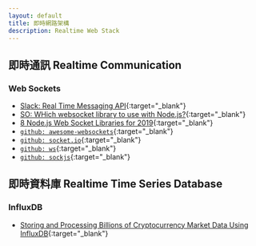 ```yaml
---
layout: default
title: 即時網路架構
description: Realtime Web Stack
---
```


## 即時通訊 Realtime Communication

### Web Sockets

* [Slack: Real Time Messaging API](https://api.slack.com/rtm){:target="_blank"}
* [SO: WHich websocket library to use with Node.js?](https://stackoverflow.com/questions/16392260/which-websocket-library-to-use-with-node-js){:target="_blank"}
* [8 Node.js Web Socket Libraries for 2019](https://blog.bitsrc.io/8-node-js-web-socket-libraries-for-2018-818e7e5b67cf){:target="_blank"}
* [`github: awesome-websockets`](https://github.com/facundofarias/awesome-websockets){:target="_blank"}
* [`github: socket.io`](https://socket.io/){:target="_blank"}
* [`github: ws`](https://github.com/websockets/ws#api-docs){:target="_blank"}
* [`github: sockjs`](https://github.com/sockjs/sockjs-node){:target="_blank"}


## 即時資料庫 Realtime Time Series Database

### InfluxDB

* [Storing and Processing Billions of Cryptocurrency Market Data Using InfluxDB](https://medium.com/coinograph/storing-and-processing-billions-of-cryptocurrency-market-data-using-influxdb-f9f670b50bbd){:target="_blank"}

